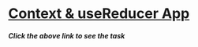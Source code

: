 # [Context & useReducer App](https://context-n-usereducer.netlify.app/)
##### Click the above link to see the task